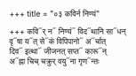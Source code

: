 +++
title = "०३ कविर्न निण्यं"

+++
कवि᳓र् न᳓ निण्यं᳓ विद᳓थानि सा᳓धन्  
वृ᳓षा य᳓त् से᳓कं विपिपानो᳓ अ᳓र्चात्  
दिव᳓ इत्था᳓ जीजनत् सप्त᳓ कारू᳓न्  
अ᳓ह्ना चिच् चक्रुर् वयु᳓ना गृण᳓न्तः